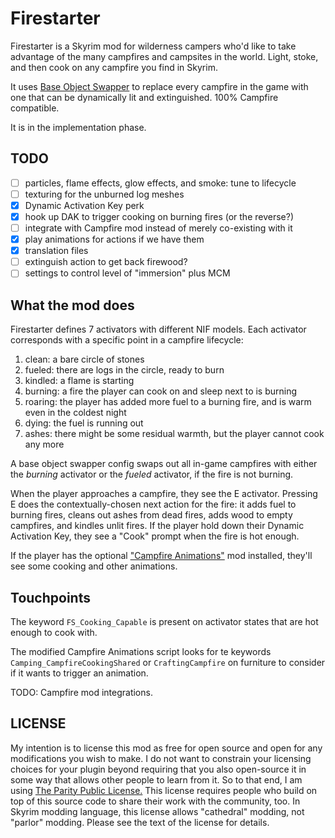 # Firestarter

Firestarter is a Skyrim mod for wilderness campers who'd like to take advantage of the many campfires and campsites in the world. Light, stoke, and then cook on any campfire you find in Skyrim.

It uses [Base Object Swapper](https://www.nexusmods.com/skyrimspecialedition/mods/60805) to replace every campfire in the game with one that can be dynamically lit and extinguished. 100% Campfire compatible.

It is in the implementation phase.

## TODO

- [ ] particles, flame effects, glow effects, and smoke: tune to lifecycle
- [ ] texturing for the unburned log meshes
- [x] Dynamic Activation Key perk
- [x] hook up DAK to trigger cooking on burning fires (or the reverse?)
- [ ] integrate with Campfire mod instead of merely co-existing with it
- [x] play animations for actions if we have them
- [x] translation files
- [ ] extinguish action to get back firewood?
- [ ] settings to control level of "immersion" plus MCM

## What the mod does

Firestarter defines 7 activators with different NIF models. Each activator corresponds with a specific point in a campfire lifecycle:

1. clean: a bare circle of stones
2. fueled: there are logs in the circle, ready to burn
3. kindled: a flame is starting
4. burning: a fire the player can cook on and sleep next to is burning
5. roaring: the player has added more fuel to a burning fire, and is warm even in the coldest night
6. dying: the fuel is running out
7. ashes: there might be some residual warmth, but the player cannot cook any more

A base object swapper config swaps out all in-game campfires with either the _burning_ activator or the _fueled_ activator, if the fire is not burning.

When the player approaches a campfire, they see the E activator. Pressing E does the contextually-chosen next action for the fire: it adds fuel to burning fires, cleans out ashes from dead fires, adds wood to empty campfires, and kindles unlit fires. If the player hold down their Dynamic Activation Key, they see a "Cook" prompt when the fire is hot enough.

If the player has the optional ["Campfire Animations"](https://www.nexusmods.com/skyrimspecialedition/mods/112322) mod installed, they'll see some cooking and other animations.

## Touchpoints

The keyword `FS_Cooking_Capable` is present on activator states that are hot enough to cook with.

The modified Campfire Animations script looks for te keywords `Camping_CampfireCookingShared` or `CraftingCampfire` on furniture to consider if it wants to trigger an animation.

TODO: Campfire mod integrations.

## LICENSE

My intention is to license this mod as free for open source and open for any modifications you wish to make. I do not want to constrain your licensing choices for your plugin beyond requiring that you also open-source it in some way that allows other people to learn from it. So to that end, I am using [The Parity Public License.](https://paritylicense.com) This license requires people who build on top of this source code to share their work with the community, too. In Skyrim modding language, this license allows "cathedral" modding, not "parlor" modding. Please see the text of the license for details.
